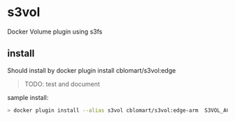 # s3vol

Docker Volume plugin using s3fs

## install

Should install by docker plugin install cblomart/s3vol:edge

> TODO: test and document

sample install:
```bash
> docker plugin install --alias s3vol cblomart/s3vol:edge-arm  S3VOL_ACCESSKEY=rp1mini0 S3VOL_SECRETKEY=83449e8a262cbab3513d7ff713de9a9bfb0bc106 S3VOL_ENDPOINT=http://localhost:9000/ S3VOL_DEFAULTS=allow_other,mp_umask=0022,use_cache=/tmp/s3fs/,gid=0,uid=0
```
